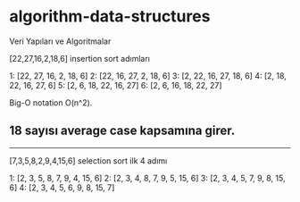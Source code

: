 # algorithm-data-structures
Veri Yapıları ve Algoritmalar

[22,27,16,2,18,6] insertion sort adımları

1: [22, 27, 16, 2, 18, 6]
2: [22, 16, 27, 2, 18, 6]
3: [2, 22, 16, 27, 18, 6]
4: [2, 18, 22, 16, 27, 6]
5: [2, 6, 18, 22, 16, 27]
6: [2, 6, 16, 18, 22, 27]

Big-O notation O(n^2).

18 sayısı average case kapsamına girer.
---------------------------------------------
_____________________________________________

[7,3,5,8,2,9,4,15,6] selection sort ilk 4 adımı

1: [2, 3, 5, 8, 7, 9, 4, 15, 6]
2: [2, 3, 4, 8, 7, 9, 5, 15, 6]
3: [2, 3, 4, 5, 7, 9, 8, 15, 6]
4: [2, 3, 4, 5, 6, 9, 8, 15, 7]
